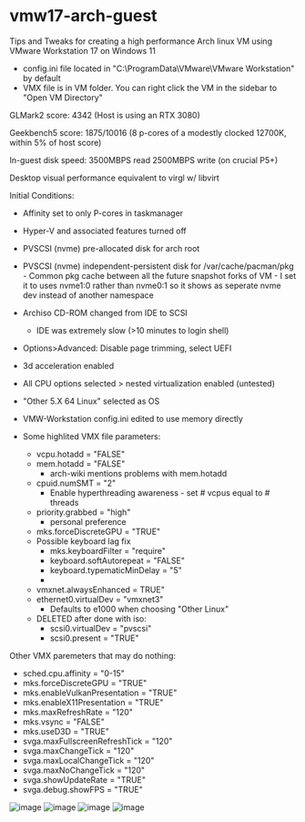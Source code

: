 # vmw17-arch-guest
Tips and Tweaks for creating a high performance Arch linux VM using VMware Workstation 17 on Windows 11 
 - config.ini file located in "C:\ProgramData\VMware\VMware Workstation" by default
 - VMX file is in VM folder. You can right click the VM in the sidebar to "Open VM Directory"

GLMark2 score: 4342 (Host is using an RTX 3080) 
 
Geekbench5 score: 1875/10016 (8 p-cores of a modestly clocked 12700K, within 5% of host score) 
 
In-guest disk speed: 3500MBPS read 2500MBPS write (on crucial P5+)
 
Desktop visual performance equivalent to virgl w/ libvirt 
 

Initial Conditions:
- Affinity set to only P-cores in taskmanager
- Hyper-V and associated features turned off
- PVSCSI (nvme) pre-allocated disk for arch root
- PVSCSI (nvme) independent-persistent disk for /var/cache/pacman/pkg
		- Common pkg cache between all the future snapshot forks of VM
		- I set it to uses nvme1:0 rather than nvme0:1 so it shows as seperate nvme dev instead of another namespace
- Archiso CD-ROM changed from IDE to SCSI
    - IDE was extremely slow (>10 minutes to login shell)
- Options>Advanced: Disable page trimming, select UEFI
- 3d acceleration enabled
- All CPU options selected > nested virtualization enabled (untested)
- "Other 5.X 64 Linux" selected as OS
- VMW-Workstation config.ini edited to use memory directly
  
- Some highlited VMX file parameters:
  	- vcpu.hotadd = "FALSE"
	- mem.hotadd = "FALSE" 
		- arch-wiki mentions problems with mem.hotadd
	- cpuid.numSMT = "2"
		- Enable hyperthreading awareness - set # vcpus equal to # threads
	- priority.grabbed = "high"
		- personal preference
	- mks.forceDiscreteGPU = "TRUE"
	- Possible keyboard lag fix
		- mks.keyboardFilter = "require"
	  	- keyboard.softAutorepeat = "FALSE"
	  	- keyboard.typematicMinDelay = "5"
		- 
 	- vmxnet.alwaysEnhanced = TRUE" 
	- ethernet0.virtualDev = "vmxnet3"
		- Defaults to e1000 when choosing "Other Linux"
	- DELETED after done with iso:
	    - scsi0.virtualDev = "pvscsi"
	    - scsi0.present = "TRUE"
      
Other VMX paremeters that may do nothing:
  - sched.cpu.affinity = "0-15"
  - mks.forceDiscreteGPU = "TRUE"
  - mks.enableVulkanPresentation = "TRUE"
  - mks.enableX11Presentation = "TRUE"
  - mks.maxRefreshRate = "120"
  - mks.vsync = "FALSE"
  - mks.useD3D = "TRUE"
  - svga.maxFullscreenRefreshTick = "120"
  - svga.maxChangeTick = "120"
  - svga.maxLocalChangeTick = "120"
  - svga.maxNoChangeTick = "120"
  - svga.showUpdateRate = "TRUE"
  - svga.debug.showFPS = "TRUE"

![image](https://user-images.githubusercontent.com/8879385/222939206-ef699cc5-0045-4d04-9757-0b6f3adc1bcc.png)
![image](https://user-images.githubusercontent.com/8879385/222939247-bbf5f23e-eb05-4466-b027-ab408c0e4f52.png)
![image](https://user-images.githubusercontent.com/8879385/222939228-e4e75d49-26c9-47c7-9981-414cc464c502.png)
![image](https://user-images.githubusercontent.com/8879385/222939237-67053530-f72e-47d8-9dbd-658cc2384207.png)



